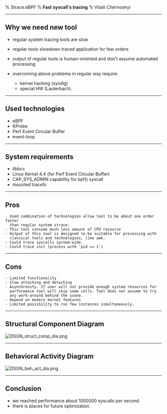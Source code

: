 % Strace.eBPF
% **Fast syscall's tracing**
% Vitalii Chernookyi

******

Why we need new tool
---------------------

 - regular system tracing tools are slow
 - regular tools slowdown traced application for few orders
 - output of regular tools is human-oriented and don't assume automated
   processing
 - overcoming above problems in regular way require:

   - kernel hacking (sysdig)
   - special HW (Lauterbach).

******

Used technologies
------------------

 - eBPF
 - KProbe
 - Perf Event Circular Buffer
 - event-loop

******

System requirements
--------------------

 - libbcc
 - Linux Kernel 4.4 (for Perf Event Circular Buffer)
 - CAP_SYS_ADMIN capability for bpf() syscall
 - mounted tracefs

******

Pros
-----

    - Used combination of technologies allow tool to be about one order faster
      than regular system strace.
    - This tool consume much less amount of CPU resource
    - Output of this tool is designed to be suitable for processing with
      classical tools and technologies, like awk.
    - Could trace syscalls system-wide.
	- Could trace init (process with 'pid == 1')

******

Cons
-----

    - Limited functionality
    - Slow attaching and detaching
    - Asynchronity. If user will not provide enough system resources for
      performance tool will skip some calls. Tool does not assume to try
      any work-around behind the scene.
    - Depend on modern kernel features
    - Limited possibility to run few instances simultaneously.

******

Structural Component Diagram
-----------------------------

![DSGN_struct_comp_dia.png](DSGN_struct_comp_dia.png)

******

Behavioral Activity Diagram
----------------------------

![DSGN_beh_act_dia.png](DSGN_beh_act_dia.png)

******

Conclusion
-----------

 - we reached performance about 1000000 syscalls per second.
 - there is places for future optimization.
